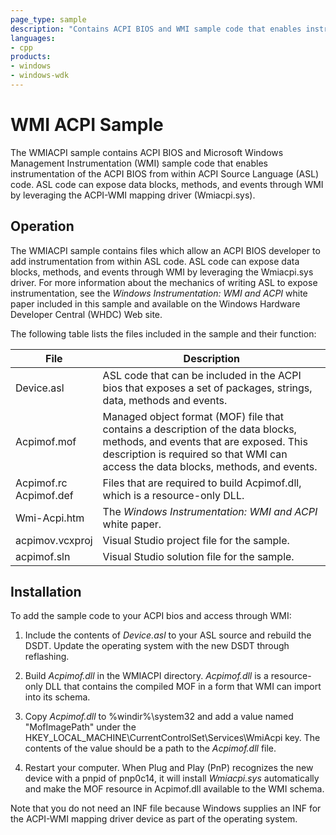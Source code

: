 ```yaml
---
page_type: sample
description: "Contains ACPI BIOS and WMI sample code that enables instrumentation of the ACPI BIOS from within ACPI Source Language (ASL) code."
languages:
- cpp
products:
- windows
- windows-wdk
---
```


# WMI ACPI Sample

The WMIACPI sample contains ACPI BIOS and Microsoft Windows Management Instrumentation (WMI) sample code that enables instrumentation of the ACPI BIOS from within ACPI Source Language (ASL) code. ASL code can expose data blocks, methods, and events through WMI by leveraging the ACPI-WMI mapping driver (Wmiacpi.sys).

## Operation

The WMIACPI sample contains files which allow an ACPI BIOS developer to add instrumentation from within ASL code. ASL code can expose data blocks, methods, and events through WMI by leveraging the Wmiacpi.sys driver. For more information about the mechanics of writing ASL to expose instrumentation, see the *Windows Instrumentation: WMI and ACPI* white paper included in this sample and available on the Windows Hardware Developer Central (WHDC) Web site.

The following table lists the files included in the sample and their function:

| File | Description |
| --- | --- |
| Device.asl | ASL code that can be included in the ACPI bios that exposes a set of packages, strings, data, methods and events. |
| Acpimof.mof | Managed object format (MOF) file that contains a description of the data blocks, methods, and events that are exposed. This description is required so that WMI can access the data blocks, methods, and events. |
| Acpimof.rc<br>Acpimof.def | Files that are required to build Acpimof.dll, which is a resource-only DLL. |
| Wmi-Acpi.htm | The *Windows Instrumentation: WMI and ACPI* white paper. |
| acpimov.vcxproj | Visual Studio project file for the sample. |
| acpimof.sln | Visual Studio solution file for the sample. |

## Installation

To add the sample code to your ACPI bios and access through WMI:

1. Include the contents of *Device.asl* to your ASL source and rebuild the DSDT. Update the operating system with the new DSDT through reflashing.

1. Build *Acpimof.dll* in the WMIACPI directory. *Acpimof.dll* is a resource-only DLL that contains the compiled MOF in a form that WMI can import into its schema.

1. Copy *Acpimof.dll* to %windir%\\system32 and add a value named "MofImagePath" under the HKEY\_LOCAL\_MACHINE\\CurrentControlSet\\Services\\WmiAcpi key. The contents of the value should be a path to the *Acpimof.dll* file.

1. Restart your computer. When Plug and Play (PnP) recognizes the new device with a pnpid of pnp0c14, it will install *Wmiacpi.sys* automatically and make the MOF resource in Acpimof.dll available to the WMI schema.

Note that you do not need an INF file because Windows supplies an INF for the ACPI-WMI mapping driver device as part of the operating system.
